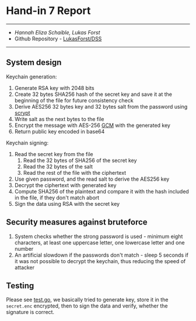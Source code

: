# Hand-in 7 Report
___
* *Hannah Eliza Schaible, Lukas Forst*
* Github Repository - [LukasForst/DSS](https://github.com/LukasForst/DSS/tree/master/handins/7)
___

## System design
Keychain generation:
1. Generate RSA key with 2048 bits
1. Create 32 bytes SHA256 hash of the secret key 
and save it at the beginning of the file for future consistency check
1. Derive AES256 32 bytes key and 32 bytes salt from the password 
using [scrypt](https://pkg.go.dev/golang.org/x/crypto/scrypt)
1. Write salt as the next bytes to the file
1. Encrypt the message with AES-256 [GCM](https://en.wikipedia.org/wiki/Galois/Counter_Mode)
with the generated key
1. Return public key encoded in base64

Keychain signing:
1. Read the secret key from the file
    1. Read the 32 bytes of SHA256 of the secret key
    1. Read the 32 bytes of the salt 
    1. Read the rest of the file with the ciphertext
1. Use given password, and the read salt to derive the AES256 key
1. Decrypt the ciphertext with generated key
1. Compute SHA256 of the plaintext and compare it with the hash
included in the file, if they don't match abort
1. Sign the data using RSA with the secret key


## Security measures against bruteforce
1. System checks whether the strong password is used - minimum eight characters, 
at least one uppercase letter, one lowercase letter and one number
1. An artificial slowdown if the passwords don't match - 
sleep 5 seconds if it was not possible to decrypt the keychain, 
thus reducing the speed of attacker

## Testing
Please see [test.go](test.go), we basically tried to generate key,
store it in the `secret.enc` encrypted, then to sign the data and 
verify, whether the signature is correct.